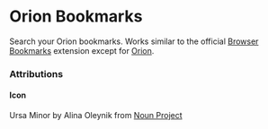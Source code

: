 # Orion Bookmarks

Search your Orion bookmarks. Works similar to the
official [Browser Bookmarks](https://www.raycast.com/raycast/browser-bookmarks) extension
except for [Orion](https://browser.kagi.com).

### Attributions

#### Icon

Ursa Minor by Alina Oleynik from [Noun Project](https://thenounproject.com/browse/icons/term/ursa-minor/)
